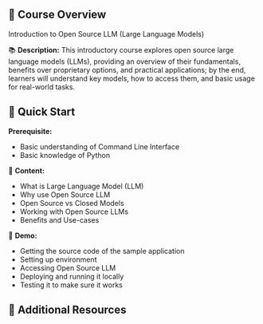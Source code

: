 ## 🎯 Course Overview
Introduction to Open Source LLM (Large Language Models)

📚 **Description:**
This introductory course explores open source large language models (LLMs), providing an overview of their fundamentals, benefits over proprietary options, and practical applications; by the end, learners will understand key models, how to access them, and basic usage for real-world tasks.

## 🚀 Quick Start

**Prerequisite:**
- Basic understanding of Command Line Interface
- Basic knowledge of Python

 📖 **Content:**
- What is Large Language Model (LLM)
- Why use Open Source LLM
- Open Source vs Closed Models
- Working with Open Source LLMs
- Benefits and Use-cases

🚀 **Demo:**
- Getting the source code of the sample application
- Setting up environment
- Accessing Open Source LLM
- Deploying and running it locally
- Testing it to make sure it works

## 📝 Additional Resources
